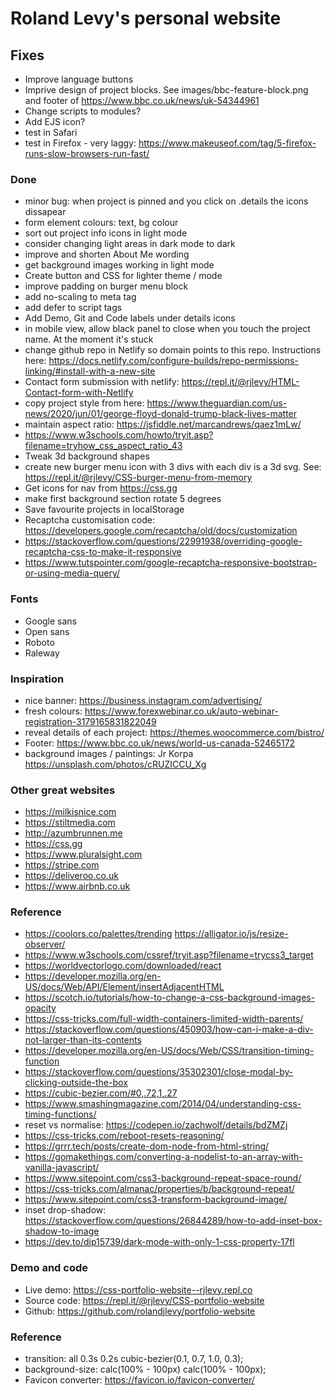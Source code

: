 # Roland Levy's personal website

## Fixes
- Improve language buttons
- Imprive design of project blocks. See images/bbc-feature-block.png and footer of https://www.bbc.co.uk/news/uk-54344961
- Change scripts to modules?
- Add EJS icon?
- test in Safari
- test in Firefox - very laggy: https://www.makeuseof.com/tag/5-firefox-runs-slow-browsers-run-fast/

### Done
- minor bug: when project is pinned and you click on .details the icons dissapear
- form element colours: text, bg colour
- sort out project info icons in light mode
- consider changing light areas in dark mode to dark
- improve and shorten About Me wording
- get background images working in light mode
- Create button and CSS for lighter theme / mode
- improve padding on burger menu block
- add no-scaling to meta tag
- add defer to script tags
- Add Demo, Git and Code labels under details icons
- in mobile view, allow black panel to close when you touch the project name. At the moment it's stuck
- change github repo in Netlify so domain points to this repo. Instructions here: https://docs.netlify.com/configure-builds/repo-permissions-linking/#install-with-a-new-site
- Contact form submission with netlify: https://repl.it/@rjlevy/HTML-Contact-form-with-Netlify
- copy project style from here: https://www.theguardian.com/us-news/2020/jun/01/george-floyd-donald-trump-black-lives-matter
- maintain aspect ratio: https://jsfiddle.net/marcandrews/qaez1mLw/
- https://www.w3schools.com/howto/tryit.asp?filename=tryhow_css_aspect_ratio_43
- Tweak 3d background shapes
- create new burger menu icon with 3 divs with each div is a 3d svg. See: https://repl.it/@rjlevy/CSS-burger-menu-from-memory
- Get icons for nav from https://css.gg
- make first background section rotate 5 degrees
- Save favourite projects in localStorage
- Recaptcha customisation code: https://developers.google.com/recaptcha/old/docs/customization
- https://stackoverflow.com/questions/22991938/overriding-google-recaptcha-css-to-make-it-responsive
- https://www.tutspointer.com/google-recaptcha-responsive-bootstrap-or-using-media-query/

### Fonts
- Google sans
- Open sans
- Roboto
- Raleway

### Inspiration
- nice banner: https://business.instagram.com/advertising/
- fresh colours: https://www.forexwebinar.co.uk/auto-webinar-registration-3179165831822049
- reveal details of each project: https://themes.woocommerce.com/bistro/
- Footer: https://www.bbc.co.uk/news/world-us-canada-52465172
- background images / paintings: Jr Korpa https://unsplash.com/photos/cRUZICCU_Xg

### Other great websites
- https://milkisnice.com
- https://stiltmedia.com
- http://azumbrunnen.me
- https://css.gg
- https://www.pluralsight.com
- https://stripe.com
- https://deliveroo.co.uk
- https://www.airbnb.co.uk

### Reference
- https://coolors.co/palettes/trending
https://alligator.io/js/resize-observer/
- https://www.w3schools.com/cssref/tryit.asp?filename=trycss3_target
- https://worldvectorlogo.com/downloaded/react
- https://developer.mozilla.org/en-US/docs/Web/API/Element/insertAdjacentHTML
- https://scotch.io/tutorials/how-to-change-a-css-background-images-opacity
- https://css-tricks.com/full-width-containers-limited-width-parents/
- https://stackoverflow.com/questions/450903/how-can-i-make-a-div-not-larger-than-its-contents
- https://developer.mozilla.org/en-US/docs/Web/CSS/transition-timing-function
- https://stackoverflow.com/questions/35302301/close-modal-by-clicking-outside-the-box
- https://cubic-bezier.com/#0,.72,1,.27
- https://www.smashingmagazine.com/2014/04/understanding-css-timing-functions/
- reset vs normalise: https://codepen.io/zachwolf/details/bdZMZj
- https://css-tricks.com/reboot-resets-reasoning/
- https://grrr.tech/posts/create-dom-node-from-html-string/
- https://gomakethings.com/converting-a-nodelist-to-an-array-with-vanilla-javascript/
- https://www.sitepoint.com/css3-background-repeat-space-round/
- https://css-tricks.com/almanac/properties/b/background-repeat/
- https://www.sitepoint.com/css3-transform-background-image/
- inset drop-shadow: https://stackoverflow.com/questions/26844289/how-to-add-inset-box-shadow-to-image
- https://dev.to/dip15739/dark-mode-with-only-1-css-property-17fl

### Demo and code
- Live demo: https://css-portfolio-website--rjlevy.repl.co
- Source code: https://repl.it/@rjlevy/CSS-portfolio-website
- Github: https://github.com/rolandjlevy/portfolio-website

### Reference
- transition: all 0.3s 0.2s cubic-bezier(0.1, 0.7, 1.0, 0.3);
- background-size: calc(100% - 100px) calc(100% - 100px);
- Favicon converter: https://favicon.io/favicon-converter/